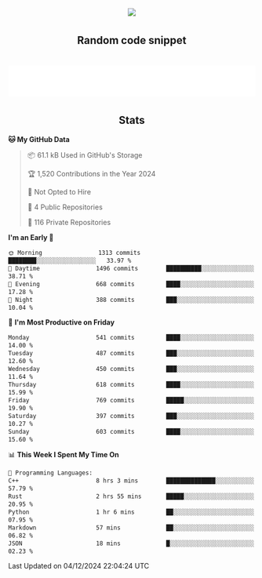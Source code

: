 <h1 align="center"><img src="https://readme-typing-svg.demolab.com?font=JetBrains+Mono&duration=3000&pause=1500&color=FE8019&center=true&multiline=true&repeat=false&random=false&width=600&height=60&lines=Welcome+to+my+page!;I'm+currently+learning+C%2C+Rust+and+C%2B%2B"></h1>

<h2 align="center">Random code snippet</h2>

<h1 align="center"><img src="assets/code_snippet.svg"></h1>

<h2 align="center">Stats</h2>

<!--START_SECTION:waka-->
**🐱 My GitHub Data** 

> 📦 61.1 kB Used in GitHub's Storage 
 > 
> 🏆 1,520 Contributions in the Year 2024
 > 
> 🚫 Not Opted to Hire
 > 
> 📜 4 Public Repositories 
 > 
> 🔑 116 Private Repositories 
 > 
**I'm an Early 🐤** 

```text
🌞 Morning                1313 commits        ████████░░░░░░░░░░░░░░░░░   33.97 % 
🌆 Daytime                1496 commits        ██████████░░░░░░░░░░░░░░░   38.71 % 
🌃 Evening                668 commits         ████░░░░░░░░░░░░░░░░░░░░░   17.28 % 
🌙 Night                  388 commits         ███░░░░░░░░░░░░░░░░░░░░░░   10.04 % 
```
📅 **I'm Most Productive on Friday** 

```text
Monday                   541 commits         ████░░░░░░░░░░░░░░░░░░░░░   14.00 % 
Tuesday                  487 commits         ███░░░░░░░░░░░░░░░░░░░░░░   12.60 % 
Wednesday                450 commits         ███░░░░░░░░░░░░░░░░░░░░░░   11.64 % 
Thursday                 618 commits         ████░░░░░░░░░░░░░░░░░░░░░   15.99 % 
Friday                   769 commits         █████░░░░░░░░░░░░░░░░░░░░   19.90 % 
Saturday                 397 commits         ███░░░░░░░░░░░░░░░░░░░░░░   10.27 % 
Sunday                   603 commits         ████░░░░░░░░░░░░░░░░░░░░░   15.60 % 
```


📊 **This Week I Spent My Time On** 

```text
💬 Programming Languages: 
C++                      8 hrs 3 mins        ██████████████░░░░░░░░░░░   57.79 % 
Rust                     2 hrs 55 mins       █████░░░░░░░░░░░░░░░░░░░░   20.95 % 
Python                   1 hr 6 mins         ██░░░░░░░░░░░░░░░░░░░░░░░   07.95 % 
Markdown                 57 mins             ██░░░░░░░░░░░░░░░░░░░░░░░   06.82 % 
JSON                     18 mins             █░░░░░░░░░░░░░░░░░░░░░░░░   02.23 % 
```


 Last Updated on 04/12/2024 22:04:24 UTC
<!--END_SECTION:waka-->
